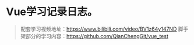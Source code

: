 # Vue学习记录日志。
>配套学习视频地址：https://www.bilibili.com/video/BV1z64y147ND
>脚手架部分的学习内容：https://github.com/QianChengGit/vue_test